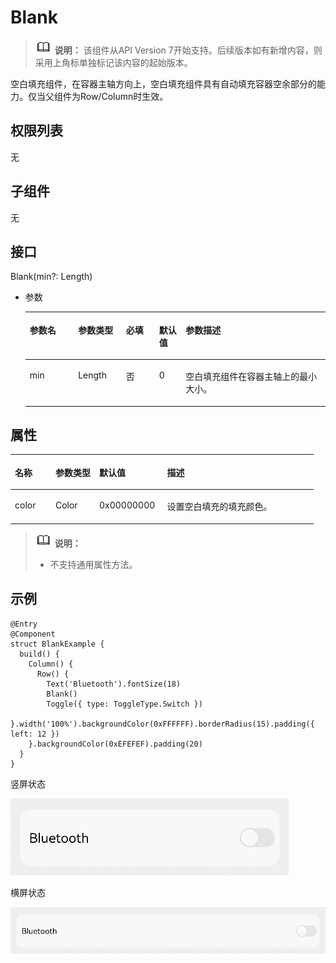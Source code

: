 # Blank<a name="ZH-CN_TOPIC_0000001192915120"></a>

>![](../../public_sys-resources/icon-note.gif) **说明：** 
>该组件从API Version 7开始支持。后续版本如有新增内容，则采用上角标单独标记该内容的起始版本。

空白填充组件，在容器主轴方向上，空白填充组件具有自动填充容器空余部分的能力。仅当父组件为Row/Column时生效。

## 权限列表<a name="section781125411508"></a>

无

## 子组件<a name="section171053164519"></a>

无

## 接口<a name="section314622835214"></a>

Blank\(min?:  Length\)

-   参数

    <table><thead align="left"><tr><th class="cellrowborder" valign="top" width="16.11%" id="mcps1.1.6.1.1"><p>参数名</p>
    </th>
    <th class="cellrowborder" valign="top" width="15.959999999999999%" id="mcps1.1.6.1.2"><p>参数类型</p>
    </th>
    <th class="cellrowborder" valign="top" width="11.04%" id="mcps1.1.6.1.3"><p>必填</p>
    </th>
    <th class="cellrowborder" valign="top" width="8.83%" id="mcps1.1.6.1.4"><p>默认值</p>
    </th>
    <th class="cellrowborder" valign="top" width="48.06%" id="mcps1.1.6.1.5"><p>参数描述</p>
    </th>
    </tr>
    </thead>
    <tbody><tr><td class="cellrowborder" valign="top" width="16.11%" headers="mcps1.1.6.1.1 "><p>min</p>
    </td>
    <td class="cellrowborder" valign="top" width="15.959999999999999%" headers="mcps1.1.6.1.2 "><p>Length</p>
    </td>
    <td class="cellrowborder" valign="top" width="11.04%" headers="mcps1.1.6.1.3 "><p>否</p>
    </td>
    <td class="cellrowborder" valign="top" width="8.83%" headers="mcps1.1.6.1.4 "><p>0</p>
    </td>
    <td class="cellrowborder" valign="top" width="48.06%" headers="mcps1.1.6.1.5 "><p>空白填充组件在容器主轴上的最小大小。</p>
    </td>
    </tr>
    </tbody>
    </table>


## 属性<a name="section135766153337"></a>

<table><thead align="left"><tr><th class="cellrowborder" valign="top" width="13.389999999999999%" id="mcps1.1.5.1.1"><p>名称</p>
</th>
<th class="cellrowborder" valign="top" width="14.430000000000001%" id="mcps1.1.5.1.2"><p>参数类型</p>
</th>
<th class="cellrowborder" valign="top" width="22.36%" id="mcps1.1.5.1.3"><p>默认值</p>
</th>
<th class="cellrowborder" valign="top" width="49.82%" id="mcps1.1.5.1.4"><p>描述</p>
</th>
</tr>
</thead>
<tbody><tr><td class="cellrowborder" valign="top" width="13.389999999999999%" headers="mcps1.1.5.1.1 "><p>color</p>
</td>
<td class="cellrowborder" valign="top" width="14.430000000000001%" headers="mcps1.1.5.1.2 "><p>Color</p>
</td>
<td class="cellrowborder" valign="top" width="22.36%" headers="mcps1.1.5.1.3 "><p>0x00000000</p>
</td>
<td class="cellrowborder" valign="top" width="49.82%" headers="mcps1.1.5.1.4 "><p>设置空白填充的填充颜色。</p>
</td>
</tr>
</tbody>
</table>

>![](../../public_sys-resources/icon-note.gif) **说明：** 
>-   不支持通用属性方法。

## 示例<a name="section18551123820541"></a>

```
@Entry
@Component
struct BlankExample {
  build() {
    Column() {
      Row() {
        Text('Bluetooth').fontSize(18)
        Blank()
        Toggle({ type: ToggleType.Switch })
      }.width('100%').backgroundColor(0xFFFFFF).borderRadius(15).padding({ left: 12 })
    }.backgroundColor(0xEFEFEF).padding(20)
  }
}
```

竖屏状态

![](figures/Blank1.gif)

横屏状态

![](figures/Blank2.gif)

